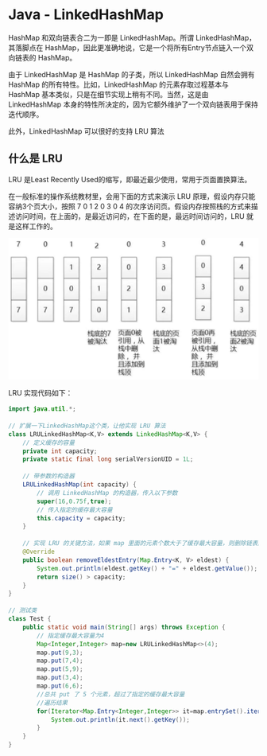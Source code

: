 # Java - LinkedHashMap

HashMap 和双向链表合二为一即是 LinkedHashMap。所谓 LinkedHashMap，其落脚点在 HashMap，因此更准确地说，它是一个将所有Entry节点链入一个双向链表的 HashMap。

由于 LinkedHashMap 是 HashMap 的子类，所以 LinkedHashMap 自然会拥有 HashMap 的所有特性。比如，LinkedHashMap 的元素存取过程基本与 HashMap 基本类似，只是在细节实现上稍有不同。当然，这是由 LinkedHashMap 本身的特性所决定的，因为它额外维护了一个双向链表用于保持迭代顺序。

此外，LinkedHashMap 可以很好的支持 LRU 算法

## 什么是 LRU

LRU 是Least Recently Used的缩写，即最近最少使用，常用于页面置换算法。

在一般标准的操作系统教材里，会用下面的方式来演示 LRU 原理，假设内存只能容纳3个页大小，按照 7 0 1 2 0 3 0 4 的次序访问页。假设内存按照栈的方式来描述访问时间，在上面的，是最近访问的，在下面的是，最远时间访问的，LRU 就是这样工作的。

![image-20210303143445110](.\img\img0012.jpg)

LRU 实现代码如下：

```java
import java.util.*;

// 扩展一下LinkedHashMap这个类，让他实现 LRU 算法
class LRULinkedHashMap<K,V> extends LinkedHashMap<K,V> {
	// 定义缓存的容量
	private int capacity;
	private static final long serialVersionUID = 1L;
	
    // 带参数的构造器	
	LRULinkedHashMap(int capacity) {
		// 调用 LinkedHashMap 的构造器，传入以下参数
		super(16,0.75f,true);
		// 传入指定的缓存最大容量
		this.capacity = capacity;
	}
    
	// 实现 LRU 的关键方法，如果 map 里面的元素个数大于了缓存最大容量，则删除链表的顶端元素
	@Override
	public boolean removeEldestEntry(Map.Entry<K, V> eldest) { 
		System.out.println(eldest.getKey() + "=" + eldest.getValue());  
		return size() > capacity;
	}  
}

// 测试类
class Test {
    public static void main(String[] args) throws Exception {
        // 指定缓存最大容量为4
        Map<Integer,Integer> map=new LRULinkedHashMap<>(4);
        map.put(9,3);
        map.put(7,4);
        map.put(5,9);
        map.put(3,4);
        map.put(6,6);
        //总共 put 了 5 个元素，超过了指定的缓存最大容量
        //遍历结果
        for(Iterator<Map.Entry<Integer,Integer>> it=map.entrySet().iterator(); it.hasNext(); ){
            System.out.println(it.next().getKey());
        }
	}
}
```

